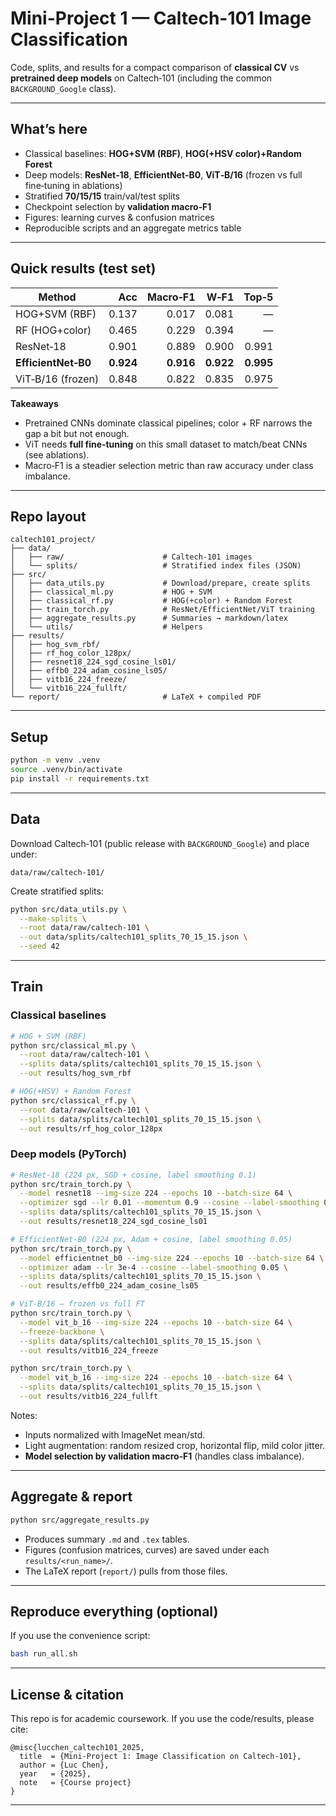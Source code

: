 
# Mini-Project 1 — Caltech-101 Image Classification

Code, splits, and results for a compact comparison of **classical CV** vs **pretrained deep models** on Caltech‑101 (including the common `BACKGROUND_Google` class).

---

## What’s here

- Classical baselines: **HOG+SVM (RBF)**, **HOG(+HSV color)+Random Forest**
- Deep models: **ResNet‑18**, **EfficientNet‑B0**, **ViT‑B/16** (frozen vs full fine‑tuning in ablations)
- Stratified **70/15/15** train/val/test splits
- Checkpoint selection by **validation macro‑F1**
- Figures: learning curves & confusion matrices
- Reproducible scripts and an aggregate metrics table

---

## Quick results (test set)

| Method | Acc | Macro‑F1 | W‑F1 | Top‑5 |
|---|---:|---:|---:|---:|
| HOG+SVM (RBF) | 0.137 | 0.017 | 0.081 | — |
| RF (HOG+color) | 0.465 | 0.229 | 0.394 | — |
| ResNet‑18 | 0.901 | 0.889 | 0.900 | 0.991 |
| **EfficientNet‑B0** | **0.924** | **0.916** | **0.922** | **0.995** |
| ViT‑B/16 (frozen) | 0.848 | 0.822 | 0.835 | 0.975 |

**Takeaways**
- Pretrained CNNs dominate classical pipelines; color + RF narrows the gap a bit but not enough.
- ViT needs **full fine‑tuning** on this small dataset to match/beat CNNs (see ablations).
- Macro‑F1 is a steadier selection metric than raw accuracy under class imbalance.

---

## Repo layout

```
caltech101_project/
├── data/
│   ├── raw/                      # Caltech‑101 images
│   └── splits/                   # Stratified index files (JSON)
├── src/
│   ├── data_utils.py             # Download/prepare, create splits
│   ├── classical_ml.py           # HOG + SVM
│   ├── classical_rf.py           # HOG(+color) + Random Forest
│   ├── train_torch.py            # ResNet/EfficientNet/ViT training
│   ├── aggregate_results.py      # Summaries → markdown/latex
│   └── utils/                    # Helpers
├── results/
│   ├── hog_svm_rbf/
│   ├── rf_hog_color_128px/
│   ├── resnet18_224_sgd_cosine_ls01/
│   ├── effb0_224_adam_cosine_ls05/
│   ├── vitb16_224_freeze/
│   └── vitb16_224_fullft/
└── report/                       # LaTeX + compiled PDF
```

---

## Setup

```bash
python -m venv .venv
source .venv/bin/activate
pip install -r requirements.txt
```

---

## Data

Download Caltech‑101 (public release with `BACKGROUND_Google`) and place under:

```
data/raw/caltech-101/
```

Create stratified splits:

```bash
python src/data_utils.py \
  --make-splits \
  --root data/raw/caltech-101 \
  --out data/splits/caltech101_splits_70_15_15.json \
  --seed 42
```

---

## Train

### Classical baselines

```bash
# HOG + SVM (RBF)
python src/classical_ml.py \
  --root data/raw/caltech-101 \
  --splits data/splits/caltech101_splits_70_15_15.json \
  --out results/hog_svm_rbf

# HOG(+HSV) + Random Forest
python src/classical_rf.py \
  --root data/raw/caltech-101 \
  --splits data/splits/caltech101_splits_70_15_15.json \
  --out results/rf_hog_color_128px
```

### Deep models (PyTorch)

```bash
# ResNet‑18 (224 px, SGD + cosine, label smoothing 0.1)
python src/train_torch.py \
  --model resnet18 --img-size 224 --epochs 10 --batch-size 64 \
  --optimizer sgd --lr 0.01 --momentum 0.9 --cosine --label-smoothing 0.1 \
  --splits data/splits/caltech101_splits_70_15_15.json \
  --out results/resnet18_224_sgd_cosine_ls01

# EfficientNet‑B0 (224 px, Adam + cosine, label smoothing 0.05)
python src/train_torch.py \
  --model efficientnet_b0 --img-size 224 --epochs 10 --batch-size 64 \
  --optimizer adam --lr 3e-4 --cosine --label-smoothing 0.05 \
  --splits data/splits/caltech101_splits_70_15_15.json \
  --out results/effb0_224_adam_cosine_ls05

# ViT‑B/16 — frozen vs full FT
python src/train_torch.py \
  --model vit_b_16 --img-size 224 --epochs 10 --batch-size 64 \
  --freeze-backbone \
  --splits data/splits/caltech101_splits_70_15_15.json \
  --out results/vitb16_224_freeze

python src/train_torch.py \
  --model vit_b_16 --img-size 224 --epochs 10 --batch-size 64 \
  --splits data/splits/caltech101_splits_70_15_15.json \
  --out results/vitb16_224_fullft
```

Notes:
- Inputs normalized with ImageNet mean/std.
- Light augmentation: random resized crop, horizontal flip, mild color jitter.
- **Model selection by validation macro‑F1** (handles class imbalance).

---

## Aggregate & report

```bash
python src/aggregate_results.py
```

- Produces summary `.md` and `.tex` tables.
- Figures (confusion matrices, curves) are saved under each `results/<run_name>/`.
- The LaTeX report (`report/`) pulls from those files.

---

## Reproduce everything (optional)

If you use the convenience script:

```bash
bash run_all.sh
```

---

## License & citation

This repo is for academic coursework. If you use the code/results, please cite:

```
@misc{lucchen_caltech101_2025,
  title  = {Mini-Project 1: Image Classification on Caltech-101},
  author = {Luc Chen},
  year   = {2025},
  note   = {Course project}
}
```

---
